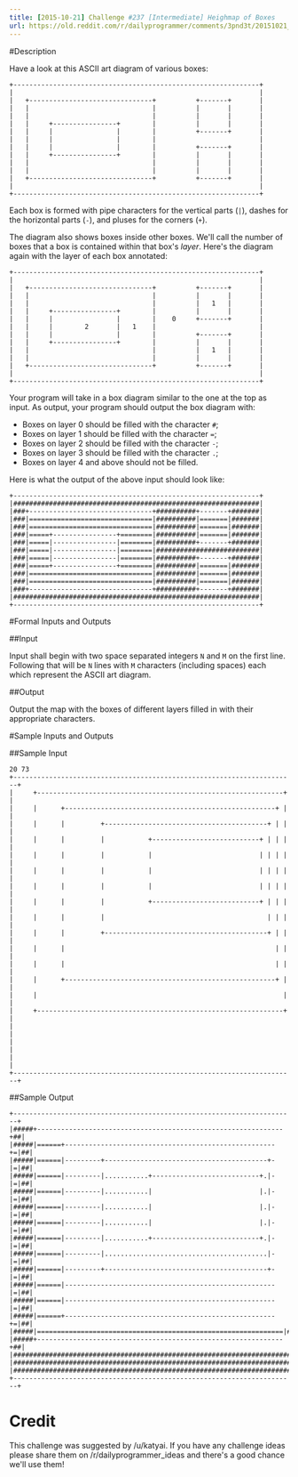 ```yaml
---
title: [2015-10-21] Challenge #237 [Intermediate] Heighmap of Boxes
url: https://old.reddit.com/r/dailyprogrammer/comments/3pnd3t/20151021_challenge_237_intermediate_heighmap_of/
---
```


#Description

Have a look at this ASCII art diagram of various boxes:

    +--------------------------------------------------------------+
    |                                                              |
    |   +-------------------------------+          +-------+       |
    |   |                               |          |       |       |
    |   |                               |          |       |       |
    |   |     +----------------+        |          |       |       |
    |   |     |                |        |          +-------+       |
    |   |     |                |        |                          |
    |   |     |                |        |          +-------+       |
    |   |     +----------------+        |          |       |       |
    |   |                               |          |       |       |
    |   |                               |          |       |       |
    |   +-------------------------------+          +-------+       |
    |                                                              |
    +--------------------------------------------------------------+

Each box is formed with pipe characters for the vertical parts (`|`), dashes for the horizontal parts (`-`), and pluses for the corners (`+`).

The diagram also shows boxes inside other boxes. We'll call the number of boxes that a box is contained within that box's _layer_. Here's the diagram again with the layer of each box annotated:

    +--------------------------------------------------------------+
    |                                                              |
    |   +-------------------------------+          +-------+       |
    |   |                               |          |       |       |
    |   |                               |          |   1   |       |
    |   |     +----------------+        |          |       |       |
    |   |     |                |        |    0     +-------+       |
    |   |     |        2       |   1    |                          |
    |   |     |                |        |          +-------+       |
    |   |     +----------------+        |          |       |       |
    |   |                               |          |   1   |       |
    |   |                               |          |       |       |
    |   +-------------------------------+          +-------+       |
    |                                                              |
    +--------------------------------------------------------------+

Your program will take in a box diagram similar to the one at the top as input. As output, your program should output the box diagram with:

 * Boxes on layer 0 should be filled with the character `#`;
 * Boxes on layer 1 should be filled with the character `=`;
 * Boxes on layer 2 should be filled with the character `-`;
 * Boxes on layer 3 should be filled with the character `.`;
 * Boxes on layer 4 and above should not be filled.

Here is what the output of the above input should look like:

    +--------------------------------------------------------------+
    |##############################################################|
    |###+-------------------------------+##########+-------+#######|
    |###|===============================|##########|=======|#######|
    |###|===============================|##########|=======|#######|
    |###|=====+----------------+========|##########|=======|#######|
    |###|=====|----------------|========|##########+-------+#######|
    |###|=====|----------------|========|##########################|
    |###|=====|----------------|========|##########+-------+#######|
    |###|=====+----------------+========|##########|=======|#######|
    |###|===============================|##########|=======|#######|
    |###|===============================|##########|=======|#######|
    |###+-------------------------------+##########+-------+#######|
    |##############################################################|
    +--------------------------------------------------------------+

#Formal Inputs and Outputs

##Input

Input shall begin with two space separated integers `N` and `M` on the first line. Following that will be `N` lines with `M` characters (including spaces) each which represent the ASCII art diagram.

##Output

Output the map with the boxes of different layers filled in with their appropriate characters.

#Sample Inputs and Outputs

##Sample Input

    20 73
    +-----------------------------------------------------------------------+
    |     +--------------------------------------------------------------+  |
    |     |      +-----------------------------------------------------+ |  |
    |     |      |         +-----------------------------------------+ | |  |
    |     |      |         |           +---------------------------+ | | |  |
    |     |      |         |           |                           | | | |  |
    |     |      |         |           |                           | | | |  |
    |     |      |         |           |                           | | | |  |
    |     |      |         |           +---------------------------+ | | |  |
    |     |      |         |                                         | | |  |
    |     |      |         +-----------------------------------------+ | |  |
    |     |      |                                                     | |  |
    |     |      |                                                     | |  |
    |     |      +-----------------------------------------------------+ |  |
    |     |                                                              |  |
    |     +--------------------------------------------------------------+  |
    |                                                                       |
    |                                                                       |
    |                                                                       |
    +-----------------------------------------------------------------------+

##Sample Output

    +-----------------------------------------------------------------------+
    |#####+--------------------------------------------------------------+##|
    |#####|======+-----------------------------------------------------+=|##|
    |#####|======|---------+-----------------------------------------+-|=|##|
    |#####|======|---------|...........+---------------------------+.|-|=|##|
    |#####|======|---------|...........|                           |.|-|=|##|
    |#####|======|---------|...........|                           |.|-|=|##|
    |#####|======|---------|...........|                           |.|-|=|##|
    |#####|======|---------|...........+---------------------------+.|-|=|##|
    |#####|======|---------|.........................................|-|=|##|
    |#####|======|---------+-----------------------------------------+-|=|##|
    |#####|======|-----------------------------------------------------|=|##|
    |#####|======|-----------------------------------------------------|=|##|
    |#####|======+-----------------------------------------------------+=|##|
    |#####|==============================================================|##|
    |#####+--------------------------------------------------------------+##|
    |#######################################################################|
    |#######################################################################|
    |#######################################################################|
    +-----------------------------------------------------------------------+
# Credit

This challenge was suggested by /u/katyai. If you have any challenge ideas please share them on /r/dailyprogrammer_ideas and there's a good chance we'll use them!
